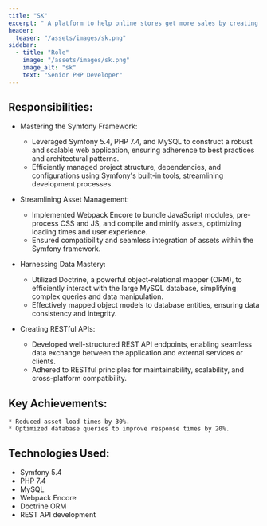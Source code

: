 ```yaml
---
title: "SK"
excerpt: " A platform to help online stores get more sales by creating shopping ads from product catalog and run on comparison shopping sites."
header:
  teaser: "/assets/images/sk.png"
sidebar:
  - title: "Role"
    image: "/assets/images/sk.png"
    image_alt: "sk"
    text: "Senior PHP Developer"
---
```


## Responsibilities:

  * Mastering the Symfony Framework:
    * Leveraged Symfony 5.4, PHP 7.4, and MySQL to construct a robust and scalable web application, ensuring adherence to best practices and architectural patterns.
    * Efficiently managed project structure, dependencies, and configurations using Symfony's built-in tools, streamlining development processes.

  * Streamlining Asset Management:
    * Implemented Webpack Encore to bundle JavaScript modules, pre-process CSS and JS, and compile and minify assets, optimizing loading times and user experience.
    * Ensured compatibility and seamless integration of assets within the Symfony framework.

  * Harnessing Data Mastery:
    * Utilized Doctrine, a powerful object-relational mapper (ORM), to efficiently interact with the large MySQL database, simplifying complex queries and data manipulation.
    * Effectively mapped object models to database entities, ensuring data consistency and integrity.

  * Creating RESTful APIs:
    * Developed well-structured REST API endpoints, enabling seamless data exchange between the application and external services or clients.
    * Adhered to RESTful principles for maintainability, scalability, and cross-platform compatibility.

## Key Achievements:

    * Reduced asset load times by 30%.
    * Optimized database queries to improve response times by 20%.

## Technologies Used:

  * Symfony 5.4
  * PHP 7.4
  * MySQL
  * Webpack Encore
  * Doctrine ORM
  * REST API development